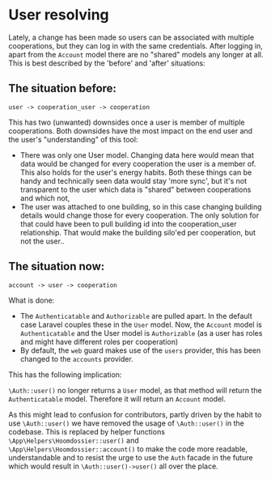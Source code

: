 # User resolving

Lately, a change has been made so users can be associated with multiple 
cooperations, but they can log in with the same credentials. After logging in, 
apart from the `Account` model there are no "shared" models any longer at all.
This is best described by the 'before' and 'after' situations:

## The situation before:

`user -> cooperation_user -> cooperation`

This has two (unwanted) downsides once a user is member of multiple cooperations.
Both downsides have the most impact on the end user and the user's "understanding" 
of this tool:
 
- There was only one User model. Changing data here would mean that data would be 
changed for every cooperation the user is a member of. This also holds for the 
user's energy habits. Both these things can be handy and technically seen data 
would stay 'more sync', but it's not transparent to the user which data is 
"shared" between cooperations and which not,
- The user was attached to one building, so in this case changing building details 
would change those for every cooperation. The only solution for that could have 
been to pull building id into the cooperation_user relationship. That would 
make the building silo'ed per cooperation, but not the user.. 

## The situation now:

`account -> user -> cooperation`

What is done:

- The `Authenticatable` and `Authorizable` are pulled apart. In the default case 
Laravel couples these in the `User` model. Now, the `Account` model is 
`Authenticatable` and the User model is `Authorizable` (as a user has roles and 
might have different roles per cooperation)
- By default, the `web` guard makes use of the `users` provider, 
this has been changed to the `accounts` provider. 

This has the following implication:

`\Auth::user()` no longer returns a `User` model, as that method will return the 
`Authenticatable` model. Therefore it will return an `Account` model.

As this might lead to confusion for contributors, partly driven by the habit to 
use `\Auth::user()` we have removed the usage of `\Auth::user()` in the codebase.
This is replaced by helper functions `\App\Helpers\Hoomdossier::user()` and 
`\App\Helpers\Hoomdossier::account()` to make the code more readable, 
understandable and to resist the urge to use the `Auth` facade in the future 
which would result in `\Auth::user()->user()` all over the place.